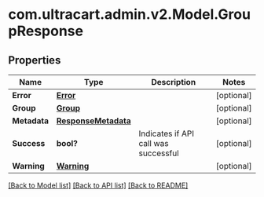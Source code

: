 # com.ultracart.admin.v2.Model.GroupResponse
## Properties

Name | Type | Description | Notes
------------ | ------------- | ------------- | -------------
**Error** | [**Error**](Error.md) |  | [optional] 
**Group** | [**Group**](Group.md) |  | [optional] 
**Metadata** | [**ResponseMetadata**](ResponseMetadata.md) |  | [optional] 
**Success** | **bool?** | Indicates if API call was successful | [optional] 
**Warning** | [**Warning**](Warning.md) |  | [optional] 


[[Back to Model list]](../README.md#documentation-for-models) [[Back to API list]](../README.md#documentation-for-api-endpoints) [[Back to README]](../README.md)


